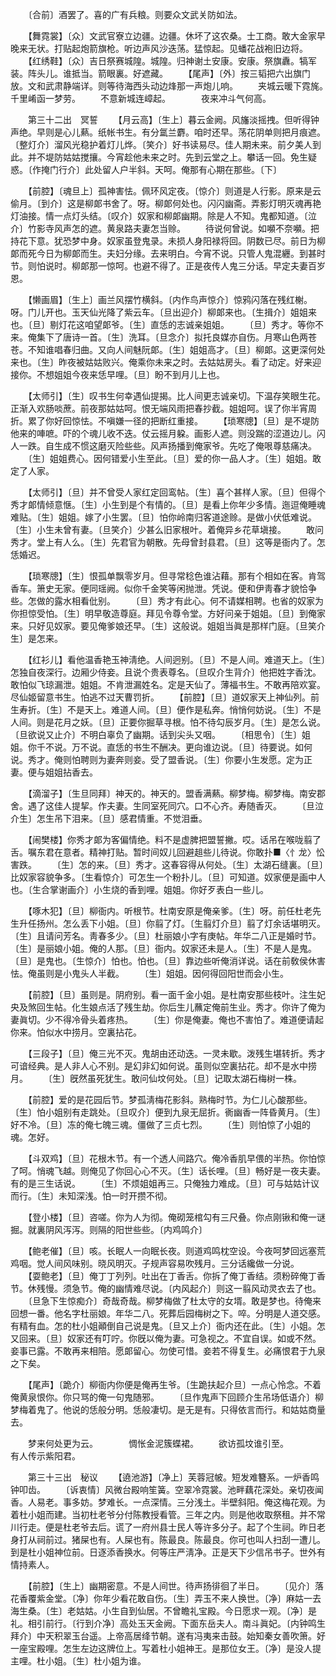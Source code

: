 <!-- { "loadSidebar": true } -->
　　〔合前〕酒罢了。喜的广有兵粮。则要众文武关防如法。 

　　【舞霓裳】〔众〕文武官寮立边疆。边疆。休坏了这农桑。士工商。敢大金家早晚来无状。打贴起炮箭旗枪。听边声风沙迭荡。猛惊起。见蟠花战袍旧边将。 
　　【红绣鞋】〔众〕吉日祭赛城隍。城隍。归神谢土安康。安康。祭旗纛。犒军装。阵头儿。谁抵当。箭眼裏。好遮藏。 
　　【尾声】〔外〕按三韬把六出旗门放。文和武肃静端详。则等待海西头动边烽那一声炮儿响。 
　　夹城云暖下霓旄。　　　　千里崤函一梦劳。 
　　不意新城连嶂起。　　　　夜来冲斗气何高。 

　　第三十二出　冥誓 
　　【月云高】〔生上〕暮云金阙。风旛淡摇拽。但听得钟声绝。早则是心儿爇。纸帐书生。有分氲兰麝。咱时还早。荡花阴单则把月痕遮。〔整灯介〕溜风光稳护着灯儿烨。〔笑介〕好书读易尽。佳人期未来。前夕美人到此。并不堤防姑姑搅攘。今宵趁他未来之时。先到云堂之上。攀话一回。免生疑惑。〔作掩门行介〕此处留人户半斜。天呵。俺那有心期在那些。〔下〕 

　　【前腔】〔魂旦上〕孤神害怯。佩环风定夜。〔惊介〕则道是人行影。原来是云偷月。〔到介〕这是柳郞书舍了。呀。柳郞何处也。闪闪幽斋。弄影灯明灭魂再艳灯油接。情一点灯头结。〔叹介〕奴家和柳郞幽期。除是人不知。鬼都知道。〔泣介〕竹影寺风声怎的遮。黄泉路夫妻怎当赊。 
　　待说何曾说。如嚬不奈嚬。把持花下意。犹恐梦中身。奴家虽登鬼录。未损人身阳禄将回。阴数已尽。前日为柳郞而死今日为柳郞而生。夫妇分缘。去来明白。今宵不说。只管人鬼混纒。到甚时节。则怕说时。柳郞那一惊呵。也避不得了。正是夜传人鬼三分话。早定夫妻百岁恩。 

　　【懒画眉】〔生上〕画兰风摆竹横斜。〔内作鸟声惊介〕惊鸦闪落在残红榭。呀。门儿开也。玉天仙光降了紫云车。〔旦出迎介〕柳郞来也。〔生揖介〕姐姐来也。〔旦〕剔灯花这咱望郞爷。〔生〕直恁的志诚亲姐姐。 
　　〔旦〕秀才。等你不来。俺集下了唐诗一首。〔生〕洗耳。〔旦念介〕拟托良媒亦自伤。月寒山色两苍苍。不知谁唱春归曲。又向人间魅阮郞。〔生〕姐姐高才。〔旦〕柳郞。这更深何处来也。〔生〕昨夜被姑姑败兴。俺乘你未来之时。去姑姑房头。看了动定。好来迎接你。不想姐姐今夜来恁早哩。〔旦〕盼不到月儿上也。 

　　【太师引】〔生〕叹书生何幸遇仙提揭。比人间更志诚亲切。下温存笑眼生花。正渐入欢肠啖蔗。前夜那姑姑呵。恨无端风雨把春抄截。姐姐呵。误了你半宵周折。累了你好回惊怯。不嗔嫌一径的把断红重接。 
　　【琐寒牕】〔旦〕是不堤防他来的唓嗻。吓的个魂儿收不迭。仗云摇月躱。画影人遮。则没踹的涩道边儿。闪人一跌。自生成不惯这磨灭险些些。风声扬播到俺家爷。先吃了俺哏尊慈痛决。 
　　〔生〕姐姐费心。因何错爱小生至此。〔旦〕爱的你一品人才。〔生〕姐姐。敢定了人家。 

　　【太师引】〔旦〕并不曾受人家红定回鸾帖。〔生〕喜个甚样人家。〔旦〕但得个秀才郞情倾意惬。〔生〕小生到是个有情的。〔旦〕是看上你年少多情。迤逗俺睡魂难贴。〔生〕姐姐。嫁了小生罢。〔旦〕怕你岭南归客道途赊。是做小伏低难说。〔生〕小生未曾有妻。〔旦笑介〕少甚么旧家根叶。着俺异乡花草塡接。 
　　敢问秀才。堂上有人么。〔生〕先君官为朝散。先母曾封县君。〔旦〕这等是衙内了。怎恁婚迟。 

　　【琐寒牕】〔生〕恨孤单飘零岁月。但寻常稔色谁沾藉。那有个相如在客。肯驾香车。箫史无家。便同瑶阙。似你千金笑等闲抛泄。凭说。便和伊靑春才貌恰争些。怎做的露水相看仳别。 
　　〔旦〕秀才有此心。何不请媒相聘。也省的奴家为你担惊受怕。〔生〕明早敬造尊庭。拜见令尊令堂。方好问亲于姐姐。〔旦〕到俺家来。只好见奴家。要见俺爹娘还早。〔生〕这般说。姐姐当眞是那样门庭。〔旦笑介生〕是怎来。 

　　【红衫儿】看他温香艳玉神淸绝。人间迥别。〔旦〕不是人间。难道天上。〔生〕怎独自夜深行。边厢少侍妾。且说个贵表尊名。〔旦叹介生背介〕他把姓字香沈。敢怕似飞琼漏泄。姐姐。不肯泄漏姓名。定是天仙了。薄福书生。不敢再陪欢宴。尽仙姬留意书生。怕逃不过天曹罚折。 
　　【前腔】〔旦〕道奴家天上神仙列。前生寿折。〔生〕不是天上。难道人间。〔旦〕便作是私奔。悄悄何妨说。〔生〕不是人间。则是花月之妖。〔旦〕正要你掘草寻根。怕不待勾辰岁月。〔生〕是怎么说。〔旦欲说又止介〕不明白辜负了幽期。话到尖头又咽。 
　　〔相思令〕〔生〕姐姐。你千不说。万不说。直恁的书生不酬决。更向谁边说。〔旦〕待要说。如何说。秀才。俺则怕聘则为妻奔则妾。受了盟香说。〔生〕你要小生发愿。定为正妻。便与姐姐拈香去。 

　　【滴溜子】〔生旦同拜〕神天的。神天的。盟香满爇。柳梦梅。柳梦梅。南安郡舍。遇了这佳人提挈。作夫妻。生同室死同穴。口不心齐。寿随香灭。 
　　〔旦泣介生〕怎生吊下泪来。〔旦〕感君情重。不觉泪垂。 

　　【闹樊楼】你秀才郞为客偏情绝。料不是虚脾把盟誓撇。哎。话吊在喉咙翦了舌。嘱东君在意者。精神打贴。暂时间奴儿回避趄些儿待说。你敢扑■〈忄龙〉忪害跌。 
　　〔生〕怎的来。〔旦〕秀才。这春容得从何处。〔生〕太湖石缝裏。〔旦〕比奴家容貌争多。〔生看惊介〕可怎生一个粉扑儿。〔旦〕可知道。奴家便是画中人也。〔生合掌谢画介〕小生烧的香到哩。姐姐。你好歹表白一些儿。 

　　【啄木犯】〔旦〕柳衙内。听根节。杜南安原是俺亲爹。〔生〕呀。前任杜老先生升任扬州。怎么丢下小姐。〔旦〕你翦了灯。〔生翦灯介旦〕翦了灯余话堪明灭。〔生〕且请问芳名。靑春多少。〔旦〕杜丽娘小字有庚帖。年华二八正是婚时节。〔生〕是丽娘小姐。俺的人那。〔旦〕衙内。奴家还未是人。〔生〕不是人是鬼。〔旦〕是鬼也。〔生惊介〕怕也。怕也。〔旦〕靠边些听俺消详说。话在前敎侯休害怯。俺虽则是小鬼头人半截。 
　　〔生〕姐姐。因何得回阳世而会小生。 

　　【前腔】〔旦〕虽则是。阴府别。看一面千金小姐。是杜南安那些枝叶。注生妃央及煞回生帖。化生娘点活了残生劫。你后生儿蘸定俺前生业。秀才。你许了俺为妻眞切。少不得冷骨头着疼热。 
　　〔生〕你是俺妻。俺也不害怕了。难道便请起你来。怕似水中捞月。空裏拈花。 

　　【三段子】〔旦〕俺三光不灭。鬼胡由还动迭。一灵未歇。泼残生堪转折。秀才可谙经典。是人非人心不别。是幻非幻如何说。虽则似空裏拈花。却不是水中捞月。 
　　〔生〕旣然虽死犹生。敢问仙坟何处。〔旦〕记取太湖石梅树一株。 

　　【前腔】爱的是花园后节。梦孤淸梅花影斜。熟梅时节。为仁儿心酸那些。〔生〕怕小姐别有走跳处。〔旦叹介〕便到九泉无屈折。衠幽香一阵昏黄月。〔生〕好不冷。〔旦〕冻的俺七魄三魂。僵做了三贞七烈。 
　　〔生〕则怕惊了小姐的魂。怎好。 

　　【斗双鸡】〔旦〕花根木节。有一个透人间路穴。俺冷香肌早偎的半热。你怕惊了呵。悄魂飞越。则俺见了你回心心不灭。〔生〕话长哩。〔旦〕畅好是一夜夫妻。有的是三生话说。 
　　〔生〕不烦姐姐再三。只俺独力难成。〔旦〕可与姑姑计议而行。〔生〕未知深浅。怕一时开攒不彻。 

　　【登小楼】〔旦〕咨嗟。你为人为彻。俺砌笼棺勾有三尺叠。你点刚锹和俺一谜掘。就裏阴风泻泻。则隔的阳世些些。〔内鸡鸣介〕 

　　【鲍老催】〔旦〕咳。长眠人一向眠长夜。则道鸡鸣枕空设。今夜呵梦回远塞荒鸡咽。觉人间风味别。晓风明灭。子规声容易吹残月。三分话纔做一分说。 
　　【耍鲍老】〔旦〕俺丁丁列列。吐出在丁香舌。你拆了俺丁香结。须粉碎俺丁香节。休残慢。须急节。俺的幽情难尽说。〔内风起介〕则这一翦风动灵衣去了也。 
　　〔旦急下生惊痴介〕奇哉奇哉。柳梦梅做了杜太守的女壻。敢是梦也。待俺来回想一番。他名字杜丽娘。年华二八。死葬后园梅树之下。啐。分明是人道交感。有精有血。怎的杜小姐顚倒自己说是鬼。〔旦又上介〕衙内还在此。〔生〕小姐。怎又回来。〔旦〕奴家还有叮咛。你旣以俺为妻。可急视之。不宜自误。如或不然。妾事已露。不敢再来相陪。愿郞留心。勿使可惜。妾若不得复生。必痛恨君于九泉之下矣。 

　　【尾声】〔跪介〕柳衙内你便是俺再生爷。〔生跪扶起介旦〕一点心怜念。不着俺黄泉恨你。你只骂的俺一句鬼随邪。 
　　〔旦作鬼声下回顾介生吊场低语介〕柳梦梅着鬼了。他说的恁般分明。恁般凄切。是无是有。只得依言而行。和姑姑商量去。 

　　梦来何处更为云。　　　　惆怅金泥簇蝶裙。 
　　欲访孤坟谁引至。　　　　有人传示紫阳君。 

　　第三十三出　秘议 
　　【遶池游】〔净上〕芙蓉冠帔。短发难簪系。一炉香鸣钟叩齿。 
　　〔诉衷情〕风微台殿响笙簧。空翠冷霓裳。池畔藕花深处。亲切夜闻香。人易老。事多妨。梦难长。一点深情。三分浅土。半壁斜阳。俺这梅花观。为着杜小姐而建。当初杜老爷分付陈教授看管。三年之内。则是他收取祭租。并不常川行走。便是杜老爷去后。谎了一府州县士民人等许多分子。起了个生祠。昨日老身打从祠前过。猪屎也有。人屎也有。陈最良。陈最良。你可也叫人扫刮一遭儿。到是杜小姐神位前。日逐添香换水。何等庄严淸净。正是天下少信吊书子。世外有情持素人。 

　　【前腔】〔生上〕幽期密意。不是人间世。待声扬徘徊了半日。 
　　〔见介〕落花香覆紫金堂。〔净〕你年少看花敢自伤。〔生〕弄玉不来人换世。〔净〕麻姑一去海生桑。〔生〕老姑姑。小生自到仙居。不曾瞻礼宝殿。今日愿求一观。〔净〕是礼。相引前行。〔行到介净〕高处玉天金阙。下面东岳夫人。南斗眞妃。〔内钟鸣生拜介〕中天积翠玉台遥。上帝高居绛节朝。遂有冯夷来击鼓。始知秦女善吹箫。好一座宝殿哩。怎生左边这牌位上。写着杜小姐神王。是那位女王。〔净〕是没人提主哩。杜小姐。〔生〕杜小姐为谁。 

